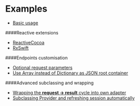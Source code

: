Examples
========

* [Basic usage](Basic.md)

####Reactive extensions

* [ReactiveCocoa](ReactiveCocoa.md)
* [RxSwift](RxSwift.md)

####Endpoints customisation

* [Optional request parameters](OptionalParameters.md)
* [Use Array instead of Dictionary as JSON root container](ArrayAsRootContainer.md)

####Advanced subclassing and wrapping

* [Wrapping the **request -> result** cycle into own adapter](WrappingInAdapter.md)
* [Subclassing Provider and refreshing session automatically](SubclassingProvider.md)
